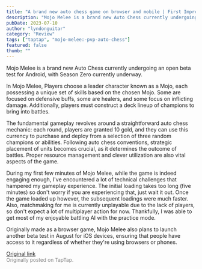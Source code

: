 ```yaml
---
title: "A brand new auto chess game on browser and mobile | First Impressions - Mojo Melee"
description: "Mojo Melee is a brand new Auto Chess currently undergoing an open beta test for Android, with Season Zero currently underway."
pubDate: 2023-07-10
author: "lyndonguitar"
category: "Review"
tags: ["taptap", "mojo-melee:-pvp-auto-chess"]
featured: false
thumb: ""
---
```


Mojo Melee is a brand new Auto Chess currently undergoing an open beta test for Android, with Season Zero currently underway.

In Mojo Melee, Players choose a leader character known as a Mojo, each possessing a unique set of skills based on the chosen Mojo. Some are focused on defensive buffs, some are healers, and some focus on inflicting damage. Additionally, players must construct a deck lineup of champions to bring into battles.

The fundamental gameplay revolves around a straightforward auto chess mechanic: each round, players are granted 10 gold, and they can use this currency to purchase and deploy from a selection of three random champions or abilities. Following auto chess conventions, strategic placement of units becomes crucial, as it determines the outcome of battles. Proper resource management and clever utilization are also vital aspects of the game.

During my first few minutes of Mojo Melee, while the game is indeed engaging enough, I've encountered a lot of technical challenges that hampered my gameplay experience. The initial loading takes too long (five minutes) so don't worry if you are experiencing that, just wait it out. Once the game loaded up however, the subsequent loadings were much faster.  Also, matchmaking for me is currently unplayable due to the lack of players, so don't expect a lot of multiplayer action for now. Thankfully, I was able to get most of my enjoyable battling AI with the practice mode.

Originally made as a browser game, Mojo Melee also plans to launch another beta test in August for iOS devices, ensuring that people have access to it regardless of whether they're using browsers or phones.

[Original link](https://m.taptap.io/post/5979513?share_id=2fa0fdede910&utm_medium=share&utm_source=discord)<br><span style="font-size: 0.95em; color: #888;">Originally posted on TapTap.</span>
